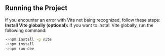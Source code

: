 ## Running the Project

If you encounter an error with Vite not being recognized, follow these steps:
**Install Vite globally (optional):**
   If you want to install Vite globally, run the following command:
   ```bash
   ->npm install -g vite
   ->npm install
   ->npm run dev


